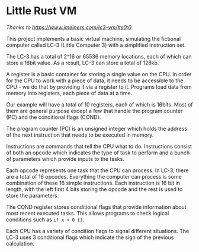 # Little Rust VM

_Thanks to https://www.jmeiners.com/lc3-vm/#s0:0_

This project implements a basic virtual machine, simulating the fictional computer called LC-3 (Little Computer 3) with a simplified instruction set.

The LC-3 has a total of 2^16 or 65536 memory locations, each of which can store a 16bit value. As a result, LC-3 can store a total of 128kb.

A register is a basic container for storing a single value on the CPU. In order for the CPU to work with a piece of data, it needs to be accessible to the CPU - we do that by providing it via a register to it. Programs load data from memory into registers, each piece of data at a time.

Our example will have a total of 10 registers, each of which is 16bits. Most of them are general purpose except a few that handle the program counter (PC) and the conditional flags (COND).

The program counter (PC) is an unsigned integer which holds the address of the next instruction that needs to be executed in memory.

Instructions are commands that tell the CPU what to do. Instructions consist of both an opcode which indicates the type of task to perform and a bunch of parameters which provide inputs to the tasks.

Each opcode represents one task that the CPU can process. In LC-3, there are a total of 16 opcodes. Everything the computer can process is some combination of these 16 simple instructions. Each instruction is 16 bit in length, with the left first 4 bits storing the opcode and the rest is used to store the parameters.

The COND register stores conditional flags that provide information about most recent executed tasks. This allows programs to check logical conditions such as `if x > 0 {}`.

Each CPU has a variety of condition flags to signal different situations. The LC-3 uses 3 conditional flags which indicate the sign of the previous calculation.
